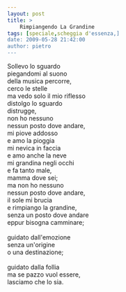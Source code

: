 ```yaml
---
layout: post
title: >
    Rimpiangendo La Grandine
tags: [speciale,scheggia d'essenza,]
date: 2009-05-28 21:42:00
author: pietro
---
```

Sollevo lo sguardo<br/>piegandomi al suono<br/>della musica percorre,<br/>cerco le stelle<br/>ma vedo solo il mio riflesso<br/>distolgo lo sguardo<br/>distrugge,<br/>non ho nessuno<br/>nessun posto dove andare,<br/>mi piove addosso<br/>e amo la pioggia<br/>mi nevica in faccia<br/>e amo anche la neve<br/>mi grandina negli occhi<br/>e fa tanto male,<br/>mamma dove sei;<br/>ma non ho nessuno<br/>nessun posto dove andare,<br/>il sole mi brucia<br/>e rimpiango la grandine,<br/>senza un posto dove andare<br/>eppur bisogna camminare;<br/><br/>guidato dall'emozione<br/>senza un'origine<br/>o una destinazione;<br/><br/>guidato dalla follia<br/>ma se pazzo vuol essere,<br/>lasciamo che lo sia.
